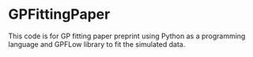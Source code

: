 # GPFittingPaper
This code is for GP fitting paper preprint using Python as a programming language and GPFLow library to fit the simulated data.
